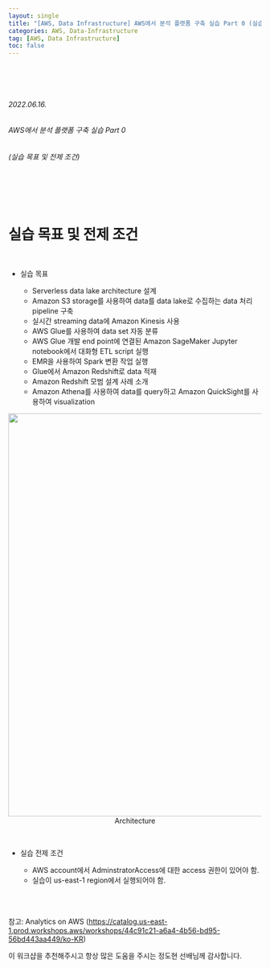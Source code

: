 ```yaml
---
layout: single
title: "[AWS, Data Infrastructure] AWS에서 분석 플랫폼 구축 실습 Part 0 (실습 목표 및 전제 조건)"
categories: AWS, Data-Infrastructure
tag: [AWS, Data Infrastructure]
toc: false
---
```


<br>
<br>
<br>

###### 2022.06.16.
###### AWS에서 분석 플랫폼 구축 실습 Part 0
###### (실습 목표 및 전제 조건)

<br>
<br>
<br>


# 실습 목표 및 전제 조건

<br>

- 실습 목표

  * Serverless data lake architecture 설계
  * Amazon S3 storage를 사용하여 data를 data lake로 수집하는 data 처리 pipeline 구축
  * 실시간 streaming data에 Amazon Kinesis 사용
  * AWS Glue를 사용하여 data set 자동 분류
  * AWS Glue 개발 end point에 연결된 Amazon SageMaker Jupyter notebook에서 대화형 ETL script 실행
  * EMR을 사용하여 Spark 변환 작업 실행
  * Glue에서 Amazon Redshift로 data 적재
  * Amazon Redshift 모범 설계 사례 소개
  * Amazon Athena를 사용하여 data를 query하고 Amazon QuickSight를 사용하여 visualization

<p align="center">
  <img src="https://img1.daumcdn.net/thumb/R1280x0/?scode=mtistory2&fname=https%3A%2F%2Fblog.kakaocdn.net%2Fdn%2Fb372Kd%2FbtrEUh9bG19%2FlMkrkHsgJJc6BPwFKs2IHK%2Fimg.png" width=800><br>
  Architecture<br>
</p>

<br>

- 실습 전제 조건

  * AWS account에서 AdminstratorAccess에 대한 access 권한이 있어야 함.
  * 실습이 us-east-1 region에서 실행되어야 함.


<br>
<br>


참고: Analytics on AWS (https://catalog.us-east-1.prod.workshops.aws/workshops/44c91c21-a6a4-4b56-bd95-56bd443aa449/ko-KR)

이 워크샵을 추천해주시고 항상 많은 도움을 주시는 정도현 선배님께 감사합니다.
